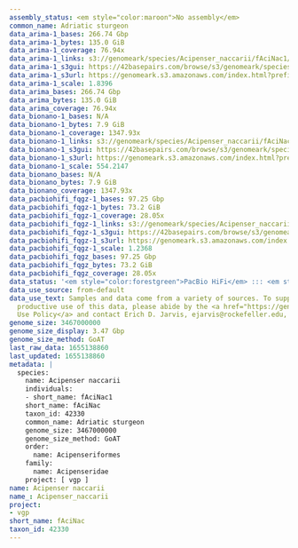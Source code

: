 ```yaml
---
assembly_status: <em style="color:maroon">No assembly</em>
common_name: Adriatic sturgeon
data_arima-1_bases: 266.74 Gbp
data_arima-1_bytes: 135.0 GiB
data_arima-1_coverage: 76.94x
data_arima-1_links: s3://genomeark/species/Acipenser_naccarii/fAciNac1/genomic_data/arima/<br>
data_arima-1_s3gui: https://42basepairs.com/browse/s3/genomeark/species/Acipenser_naccarii/fAciNac1/genomic_data/arima/
data_arima-1_s3url: https://genomeark.s3.amazonaws.com/index.html?prefix=species/Acipenser_naccarii/fAciNac1/genomic_data/arima/
data_arima-1_scale: 1.8396
data_arima_bases: 266.74 Gbp
data_arima_bytes: 135.0 GiB
data_arima_coverage: 76.94x
data_bionano-1_bases: N/A
data_bionano-1_bytes: 7.9 GiB
data_bionano-1_coverage: 1347.93x
data_bionano-1_links: s3://genomeark/species/Acipenser_naccarii/fAciNac1/genomic_data/bionano/<br>
data_bionano-1_s3gui: https://42basepairs.com/browse/s3/genomeark/species/Acipenser_naccarii/fAciNac1/genomic_data/bionano/
data_bionano-1_s3url: https://genomeark.s3.amazonaws.com/index.html?prefix=species/Acipenser_naccarii/fAciNac1/genomic_data/bionano/
data_bionano-1_scale: 554.2147
data_bionano_bases: N/A
data_bionano_bytes: 7.9 GiB
data_bionano_coverage: 1347.93x
data_pacbiohifi_fqgz-1_bases: 97.25 Gbp
data_pacbiohifi_fqgz-1_bytes: 73.2 GiB
data_pacbiohifi_fqgz-1_coverage: 28.05x
data_pacbiohifi_fqgz-1_links: s3://genomeark/species/Acipenser_naccarii/fAciNac1/genomic_data/pacbio_hifi/<br>
data_pacbiohifi_fqgz-1_s3gui: https://42basepairs.com/browse/s3/genomeark/species/Acipenser_naccarii/fAciNac1/genomic_data/pacbio_hifi/
data_pacbiohifi_fqgz-1_s3url: https://genomeark.s3.amazonaws.com/index.html?prefix=species/Acipenser_naccarii/fAciNac1/genomic_data/pacbio_hifi/
data_pacbiohifi_fqgz-1_scale: 1.2368
data_pacbiohifi_fqgz_bases: 97.25 Gbp
data_pacbiohifi_fqgz_bytes: 73.2 GiB
data_pacbiohifi_fqgz_coverage: 28.05x
data_status: '<em style="color:forestgreen">PacBio HiFi</em> ::: <em style="color:forestgreen">Arima</em>'
data_use_source: from-default
data_use_text: Samples and data come from a variety of sources. To support fair and
  productive use of this data, please abide by the <a href="https://genome10k.soe.ucsc.edu/data-use-policies/">Data
  Use Policy</a> and contact Erich D. Jarvis, ejarvis@rockefeller.edu, with any questions.
genome_size: 3467000000
genome_size_display: 3.47 Gbp
genome_size_method: GoAT
last_raw_data: 1655138860
last_updated: 1655138860
metadata: |
  species:
    name: Acipenser naccarii
    individuals:
    - short_name: fAciNac1
    short_name: fAciNac
    taxon_id: 42330
    common_name: Adriatic sturgeon
    genome_size: 3467000000
    genome_size_method: GoAT
    order:
      name: Acipenseriformes
    family:
      name: Acipenseridae
    project: [ vgp ]
name: Acipenser naccarii
name_: Acipenser_naccarii
project:
- vgp
short_name: fAciNac
taxon_id: 42330
---
```

